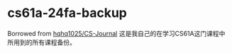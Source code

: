 # cs61a-24fa-backup
Borrowed from [hqhq1025/CS-Journal](https://github.com/hqhq1025/CS-Journal)
这是我自己的在学习CS61A这门课程中所用到的所有课程备份。